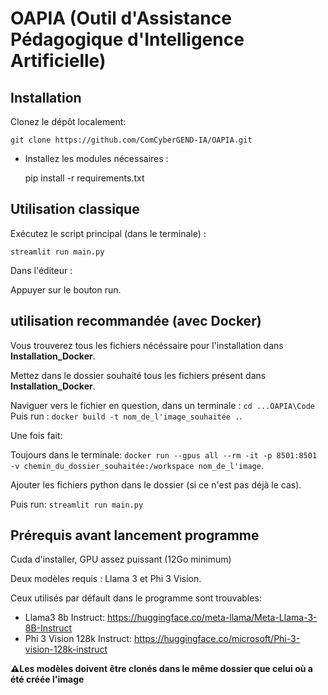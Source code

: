 # OAPIA (Outil d'Assistance Pédagogique d'Intelligence Artificielle)

## Installation
Clonez le dépôt localement:

`git clone https://github.com/ComCyberGEND-IA/OAPIA.git`

- Installez les modules nécessaires :

  pip install -r requirements.txt


## Utilisation classique
Exécutez le script principal (dans le terminale) :

`streamlit run main.py`

Dans l'éditeur :

Appuyer sur le bouton run.

## utilisation recommandée (avec Docker)

Vous trouverez tous les fichiers nécéssaire pour l'installation dans **Installation_Docker**.

Mettez dans le dossier souhaité tous les fichiers présent dans **Installation_Docker**.

Naviguer vers le fichier en question, dans un terminale : `cd ...OAPIA\Code`
Puis run : `docker build -t nom_de_l'image_souhaitée .`.

Une fois fait: 

Toujours dans le terminale: `docker run --gpus all --rm -it -p 8501:8501 -v chemin_du_dossier_souhaitée:/workspace nom_de_l'image`. 

Ajouter les fichiers python dans le dossier (si ce n'est pas déjà le cas).


Puis run: `streamlit run main.py`


## Prérequis avant lancement programme

Cuda d'installer, GPU assez puissant (12Go minimum)

Deux modèles requis : Llama 3 et Phi 3 Vision.

Ceux utilisés par défault dans le programme sont trouvables:

- Llama3 8b Instruct: https://huggingface.co/meta-llama/Meta-Llama-3-8B-Instruct
- Phi 3 Vision 128k Instruct: https://huggingface.co/microsoft/Phi-3-vision-128k-instruct

**⚠️Les modèles doivent être clonés dans le même dossier que celui où a été créée l'image**
